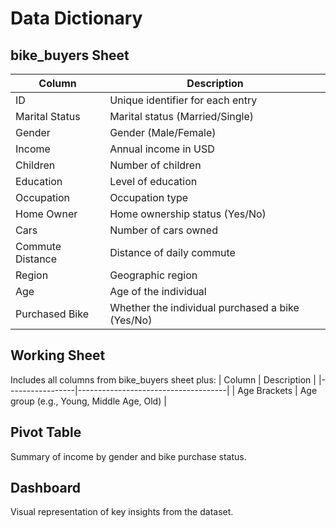 # Data Dictionary

## bike_buyers Sheet

| Column          | Description                         |
|-----------------|-------------------------------------|
| ID              | Unique identifier for each entry    |
| Marital Status  | Marital status (Married/Single)     |
| Gender          | Gender (Male/Female)                |
| Income          | Annual income in USD                |
| Children        | Number of children                  |
| Education       | Level of education                  |
| Occupation      | Occupation type                     |
| Home Owner      | Home ownership status (Yes/No)      |
| Cars            | Number of cars owned                |
| Commute Distance| Distance of daily commute           |
| Region          | Geographic region                   |
| Age             | Age of the individual               |
| Purchased Bike  | Whether the individual purchased a bike (Yes/No) |

## Working Sheet

Includes all columns from bike_buyers sheet plus:
| Column          | Description                         |
|-----------------|-------------------------------------|
| Age Brackets    | Age group (e.g., Young, Middle Age, Old) |

## Pivot Table

Summary of income by gender and bike purchase status.

## Dashboard

Visual representation of key insights from the dataset.

